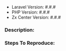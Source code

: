 - Laravel Version: #.#.#
- PHP Version: #.#.#
- Zx Center Version: #.#.#

### Description:


### Steps To Reproduce:
